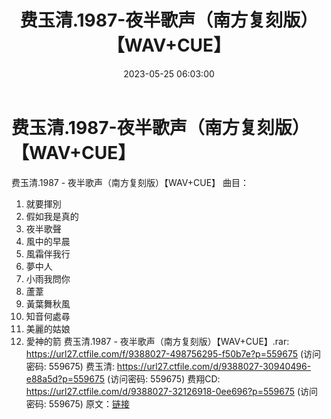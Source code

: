 ﻿---
title: 费玉清.1987-夜半歌声（南方复刻版）【WAV+CUE】
date: 2023-05-25 06:03:00
categories: WAV车载音乐、镜像
tags: 华语中文
---
# 费玉清.1987-夜半歌声（南方复刻版）【WAV+CUE】

费玉清.1987 - 夜半歌声（南方复刻版）【WAV+CUE】
曲目：
01. 就要揮別
02. 假如我是真的
03. 夜半歌聲
04. 風中的早晨
05. 風霜伴我行
06. 夢中人
07. 小雨我問你
08. 蘆葦
09. 黃葉舞秋風
10. 知音何處尋
11. 美麗的姑娘
12. 愛神的箭
费玉清.1987 - 夜半歌声（南方复刻版）【WAV+CUE】.rar: https://url27.ctfile.com/f/9388027-498756295-f50b7e?p=559675
(访问密码: 559675)
费玉清: https://url27.ctfile.com/d/9388027-30940496-e88a5d?p=559675
(访问密码: 559675)
费翔CD: https://url27.ctfile.com/d/9388027-32126918-0ee696?p=559675
(访问密码: 559675)
原文：[链接](https://blog.sina.com.cn/s/blog_1647c7e760103120w.html)